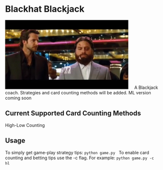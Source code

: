 # Blackhat Blackjack
![alt text](https://github.com/moonman312/blackhat-blackjack/blob/master/The_Hangover_Blackjack_Scene.gif "MATHS")
&nbsp;
&nbsp;
A Blackjack coach. Strategies and card counting methods will be added. ML version coming soon
&nbsp;
&nbsp;
&nbsp;
## Current Supported Card Counting Methods
High-Low Counting
&nbsp;
## Usage
To simply get game-play strategy tips:
`python game.py`
&nbsp;
To enable card counting and betting tips use the -c flag. For example:
`python game.py -c hl`
